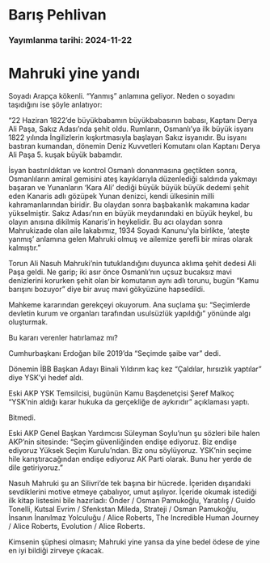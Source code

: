 # Barış Pehlivan

### Yayımlanma tarihi: 2024-11-22

# Mahruki yine yandı

Soyadı Arapça kökenli. “Yanmış” anlamına geliyor. Neden o soyadını taşıdığını ise şöyle anlatıyor:

“22 Haziran 1822’de büyükbabamın büyükbabasının babası, Kaptanı Derya Ali Paşa, Sakız Adası’nda şehit oldu. Rumların, Osmanlı’ya ilk büyük isyanı 1822 yılında İngilizlerin kışkırtmasıyla başlayan Sakız isyanıdır. Bu isyanı bastıran kumandan, dönemin Deniz Kuvvetleri Komutanı olan Kaptanı Derya Ali Paşa 5. kuşak büyük babamdır.

İsyan bastırıldıktan ve kontrol Osmanlı donanmasına geçtikten sonra, Osmanlıların amiral gemisini ateş kayıklarıyla düzenlediği saldırıda yakmayı başaran ve Yunanların ‘Kara Ali’ dediği büyük büyük büyük dedemi şehit eden Kanaris adlı gözüpek Yunan denizci, kendi ülkesinin milli kahramanlarından biridir. Bu olaydan sonra başbakanlık makamına kadar yükselmiştir. Sakız Adası’nın en büyük meydanındaki en büyük heykel, bu olayın anısına dikilmiş Kanaris’in heykelidir. Bu acı olaydan sonra Mahrukizade olan aile lakabımız, 1934 Soyadı Kanunu’yla birlikte, ‘ateşte yanmış’ anlamına gelen Mahruki olmuş ve ailemize şerefli bir miras olarak kalmıştır.”

Torun Ali Nasuh Mahruki’nin tutuklandığını duyunca aklıma şehit dedesi Ali Paşa geldi. Ne garip; iki asır önce Osmanlı’nın uçsuz bucaksız mavi denizlerini korurken şehit olan bir komutanın aynı adlı torunu, bugün “Kamu barışını bozuyor” diye bir avuç mavi gökyüzüne hapsedildi.

Mahkeme kararından gerekçeyi okuyorum. Ana suçlama şu: “Seçimlerde devletin kurum ve organları tarafından usulsüzlük yapıldığı” yönünde algı oluşturmak.

Bu kararı verenler hatırlamaz mı?

Cumhurbaşkanı Erdoğan bile 2019’da “Seçimde şaibe var” dedi.

Dönemin İBB Başkan Adayı Binali Yıldırım kaç kez “Çaldılar, hırsızlık yaptılar” diye YSK’yi hedef aldı.

Eski AKP YSK Temsilcisi, bugünün Kamu Başdenetçisi Şeref Malkoç “YSK’nin aldığı karar hukuka da gerçekliğe de aykırıdır” açıklaması yaptı.

Bitmedi.

Eski AKP Genel Başkan Yardımcısı Süleyman Soylu’nun şu sözleri bile halen AKP’nin sitesinde: “Seçim güvenliğinden endişe ediyoruz. Biz endişe ediyoruz Yüksek Seçim Kurulu’ndan. Biz onu söylüyoruz. YSK’nin seçime hile karıştıracağından endişe ediyoruz AK Parti olarak. Bunu her yerde de dile getiriyoruz.”

Nasuh Mahruki şu an Silivri’de tek başına bir hücrede. İçeriden dışarıdaki sevdiklerini motive etmeye çabalıyor, umut aşılıyor. İçeride okumak istediği ilk kitap listesini bile hazırladı: Önder / Osman Pamukoğlu, Yaratılış / Guido Tonelli, Kutsal Evrim / Sfenkstan Mileda, Strateji / Osman Pamukoğlu, İnsanın İnanılmaz Yolculuğu / Alice Roberts, The Incredible Human Journey / Alice Roberts, Evolution / Alice Roberts.

Kimsenin şüphesi olmasın; Mahruki yine yansa da yine bedel ödese de yine en iyi bildiği zirveye çıkacak.

